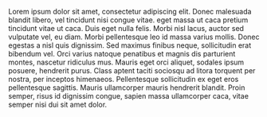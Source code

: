 Lorem ipsum dolor sit amet, consectetur adipiscing elit. Donec malesuada blandit libero, vel tincidunt nisi congue vitae.
eget massa ut caca pretium tincidunt vitae ut caca. Duis eget nulla felis. Morbi nisl lacus, auctor sed vulputate vel,
 eu diam. Morbi pellentesque leo id massa varius mollis. Donec egestas a nisl quis dignissim. Sed maximus finibus neque,
 sollicitudin erat bibendum vel. Orci varius natoque penatibus et magnis dis parturient montes, nascetur ridiculus mus.
Mauris eget orci aliquet, sodales ipsum posuere, hendrerit purus. Class aptent taciti sociosqu ad litora torquent per 
nostra, per inceptos himenaeos. Pellentesque sollicitudin ex eget eros pellentesque sagittis. Mauris ullamcorper mauris
 hendrerit blandit. Proin semper, risus id dignissim congue, sapien massa ullamcorper caca, vitae semper nisi dui sit amet dolor. 